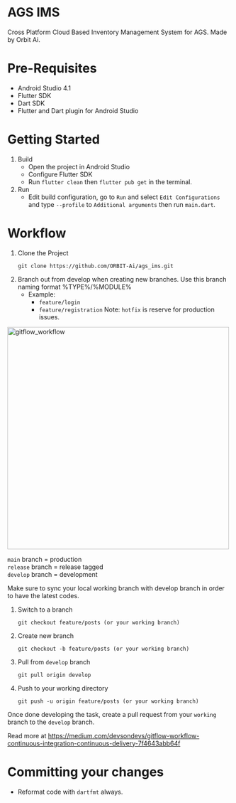 # AGS IMS
Cross Platform Cloud Based Inventory Management System for AGS. Made by Orbit Ai.


# Pre-Requisites
- Android Studio 4.1
- Flutter SDK
- Dart SDK
- Flutter and Dart plugin for Android Studio

# Getting Started
1. Build
   - Open the project in Android Studio
   - Configure Flutter SDK
   - Run `flutter clean` then `flutter pub get` in the terminal.
2. Run
   - Edit build configuration, go to `Run` and select `Edit Configurations` and type `--profile`
     to `Additional arguments` then run `main.dart`.

# Workflow
1. Clone the Project
   ```
   git clone https://github.com/ORBIT-Ai/ags_ims.git
   ```
2. Branch out from develop when creating new branches. 
   Use this branch naming format %TYPE%/%MODULE% 
   - Example:
      - `feature/login`
      - `feature/registration`
   Note: `hotfix` is reserve for production issues.

<img alt="gitflow_workflow" src="https://miro.medium.com/max/1400/1*9yJY7fyscWFUVRqnx0BM6A.png" width="500" height="auto" />

`main` branch = production  
`release` branch = release tagged  
`develop` branch = development 

Make sure to sync your local working branch with develop branch in order to have the latest codes.

1. Switch to a branch
   ```
   git checkout feature/posts (or your working branch)
   ```
2. Create new branch 
   ```
   git checkout -b feature/posts (or your working branch)
   ```
3. Pull from `develop` branch
   ```
   git pull origin develop
   ```
4. Push to your working directory
   ```
   git push -u origin feature/posts (or your working branch) 
   ```

Once done developing the task, create a pull request from your `working` branch to the `develop` branch.

Read more at https://medium.com/devsondevs/gitflow-workflow-continuous-integration-continuous-delivery-7f4643abb64f

# Committing your changes
- Reformat code with `dartfmt` always.
